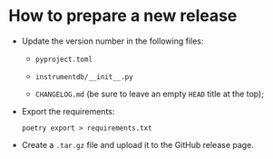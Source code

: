 # How to prepare a new release

-   Update the version number in the following files:

    -   `pyproject.toml`

    -   `instrumentdb/__init__.py`

    -   `CHANGELOG.md` (be sure to leave an empty `HEAD` title at the
        top);
    
-   Export the requirements:

    ```
    poetry export > requirements.txt
    ```

-   Create a `.tar.gz` file and upload it to the GitHub release page.
